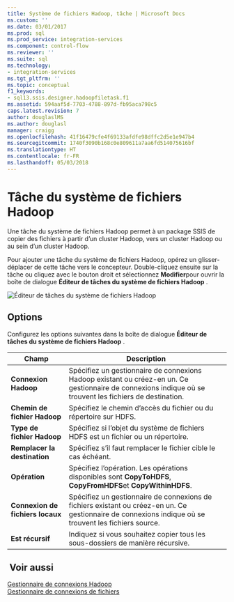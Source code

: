 ```yaml
---
title: Système de fichiers Hadoop, tâche | Microsoft Docs
ms.custom: ''
ms.date: 03/01/2017
ms.prod: sql
ms.prod_service: integration-services
ms.component: control-flow
ms.reviewer: ''
ms.suite: sql
ms.technology:
- integration-services
ms.tgt_pltfrm: ''
ms.topic: conceptual
f1_keywords:
- sql13.ssis.designer.hadoopfiletask.f1
ms.assetid: 594aaf5d-7703-4788-897d-fb95aca798c5
caps.latest.revision: 7
author: douglaslMS
ms.author: douglasl
manager: craigg
ms.openlocfilehash: 41f16479cfe4f69133afdfe98dffc2d5e1e947b4
ms.sourcegitcommit: 1740f3090b168c0e809611a7aa6fd514075616bf
ms.translationtype: HT
ms.contentlocale: fr-FR
ms.lasthandoff: 05/03/2018
---
```

# <a name="hadoop-file-system-task"></a>Tâche du système de fichiers Hadoop
  Une tâche du système de fichiers Hadoop permet à un package SSIS de copier des fichiers à partir d’un cluster Hadoop, vers un cluster Hadoop ou au sein d’un cluster Hadoop.  
  
 Pour ajouter une tâche du système de fichiers Hadoop, opérez un glisser-déplacer de cette tâche vers le concepteur. Double-cliquez ensuite sur la tâche ou cliquez avec le bouton droit et sélectionnez **Modifier**pour ouvrir la boîte de dialogue **Éditeur de tâches du système de fichiers Hadoop** .  
  
 ![Éditeur de tâches du système de fichiers Hadoop](../../integration-services/control-flow/media/hadoop-filesystem-task.png "Éditeur de tâches du système de fichiers Hadoop")  
  
## <a name="options"></a>Options  
 Configurez les options suivantes dans la boîte de dialogue **Éditeur de tâches du système de fichiers Hadoop** .  
  
|Champ|Description|  
|-----------|-----------------|  
|**Connexion Hadoop**|Spécifiez un gestionnaire de connexions Hadoop existant ou créez-en un. Ce gestionnaire de connexions indique où se trouvent les fichiers de destination.|  
|**Chemin de fichier Hadoop**|Spécifiez le chemin d’accès du fichier ou du répertoire sur HDFS.|  
|**Type de fichier Hadoop**|Spécifiez si l’objet du système de fichiers HDFS est un fichier ou un répertoire.|  
|**Remplacer la destination**|Spécifiez s’il faut remplacer le fichier cible le cas échéant.|  
|**Opération**|Spécifiez l’opération. Les opérations disponibles sont **CopyToHDFS**, **CopyFromHDFS**et **CopyWithinHDFS**.|  
|**Connexion de fichiers locaux**|Spécifiez un gestionnaire de connexions de fichiers existant ou créez-en un. Ce gestionnaire de connexions indique où se trouvent les fichiers source.|  
|**Est récursif**|Indiquez si vous souhaitez copier tous les sous-dossiers de manière récursive.|  
  
## <a name="see-also"></a> Voir aussi  
 [Gestionnaire de connexions Hadoop](../../integration-services/connection-manager/hadoop-connection-manager.md)   
 [Gestionnaire de connexions de fichiers](../../integration-services/connection-manager/file-connection-manager.md)  
  
  
